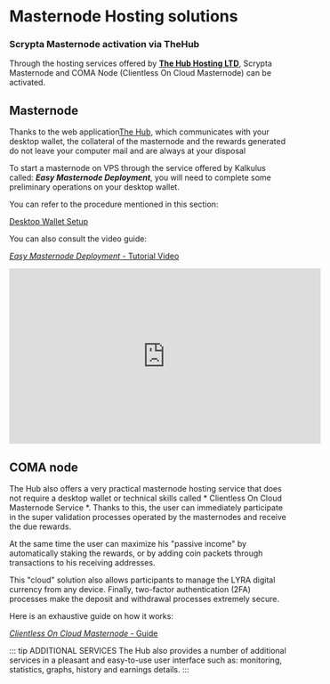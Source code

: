 # Masternode Hosting solutions

### Scrypta Masternode activation via TheHub

Through the hosting services offered by [**The Hub Hosting LTD**](https://thehub.host/), Scrypta Masternode and COMA Node (Clientless On Cloud Masternode) can be activated.

## Masternode
Thanks to the web application[The Hub](https://thehub.host/), which communicates with your desktop wallet, the collateral of the masternode and the rewards generated do not leave your computer mail and are always at your disposal

To start a masternode on VPS through the service offered by Kalkulus called: ***Easy Masternode Deployment***, you will need to complete some preliminary operations on your desktop wallet.

You can refer to the procedure mentioned in this section:

[Desktop Wallet Setup](../masternode-setup/installazione-manuale.md)

You can also consult the video guide:

[*Easy Masternode Deployment* - Tutorial Video](https://www.youtube.com/watch?v=lgmMEgmKUs4&feature=youtu.be)

<iframe width="560" height="315" src="https://www.youtube.com/embed/lgmMEgmKUs4" frameborder="0" allow="accelerometer; autoplay; encrypted-media; gyroscope; picture-in-picture" allowfullscreen></iframe>

## COMA node

The Hub also offers a very practical masternode hosting service that does not require a desktop wallet or technical skills called * Clientless On Cloud Masternode Service *. Thanks to this, the user can immediately participate in the super validation processes operated by the masternodes and receive the due rewards.

At the same time the user can maximize his "passive income" by automatically staking the rewards, or by adding coin packets through transactions to his receiving addresses.

This "cloud" solution also allows participants to manage the LYRA digital currency from any device. Finally, two-factor authentication (2FA) processes make the deposit and withdrawal processes extremely secure.

Here is an exhaustive guide on how it works:

[*Clientless On Cloud Masternode* - Guide](https://medium.com/@kalkulus_team/thehub-introduce-clientless-masternodes-overview-and-guide-to-comanodes-c25a6f6c3a9e)

::: tip ADDITIONAL SERVICES
The Hub also provides a number of additional services in a pleasant and easy-to-use user interface such as: monitoring, statistics, graphs, history and earnings details.
:::